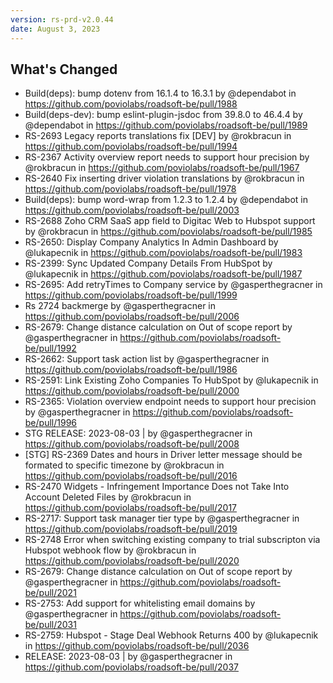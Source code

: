 ```yaml
---
version: rs-prd-v2.0.44
date: August 3, 2023
---
```


## What's Changed
* Build(deps): bump dotenv from 16.1.4 to 16.3.1 by @dependabot in https://github.com/poviolabs/roadsoft-be/pull/1988
* Build(deps-dev): bump eslint-plugin-jsdoc from 39.8.0 to 46.4.4 by @dependabot in https://github.com/poviolabs/roadsoft-be/pull/1989
* RS-2693 Legacy reports translations fix [DEV] by @rokbracun in https://github.com/poviolabs/roadsoft-be/pull/1994
* RS-2367 Activity overview report needs to support hour precision by @rokbracun in https://github.com/poviolabs/roadsoft-be/pull/1967
* RS-2640 Fix inserting driver violation translations by @rokbracun in https://github.com/poviolabs/roadsoft-be/pull/1978
* Build(deps): bump word-wrap from 1.2.3 to 1.2.4 by @dependabot in https://github.com/poviolabs/roadsoft-be/pull/2003
* RS-2688 Zoho CRM SaaS app field to Digitac Web to Hubspot support by @rokbracun in https://github.com/poviolabs/roadsoft-be/pull/1985
* RS-2650: Display Company Analytics In Admin Dashboard by @lukapecnik in https://github.com/poviolabs/roadsoft-be/pull/1983
* RS-2399: Sync Updated Company Details From HubSpot by @lukapecnik in https://github.com/poviolabs/roadsoft-be/pull/1987
* RS-2695: Add retryTimes to Company service by @gasperthegracner in https://github.com/poviolabs/roadsoft-be/pull/1999
* Rs 2724 backmerge by @gasperthegracner in https://github.com/poviolabs/roadsoft-be/pull/2006
* RS-2679: Change distance calculation on Out of scope report by @gasperthegracner in https://github.com/poviolabs/roadsoft-be/pull/1992
* RS-2662: Support task action list by @gasperthegracner in https://github.com/poviolabs/roadsoft-be/pull/1986
* RS-2591: Link Existing Zoho Companies To HubSpot by @lukapecnik in https://github.com/poviolabs/roadsoft-be/pull/2000
* RS-2365: Violation overview endpoint needs to support hour precision by @gasperthegracner in https://github.com/poviolabs/roadsoft-be/pull/1996
* STG RELEASE: 2023-08-03 | by @gasperthegracner in https://github.com/poviolabs/roadsoft-be/pull/2008
* [STG] RS-2369 Dates and hours in Driver letter message should be formated to specific timezone by @rokbracun in https://github.com/poviolabs/roadsoft-be/pull/2016
* RS-2470 Widgets - Infringement Importance Does not Take Into Account Deleted Files by @rokbracun in https://github.com/poviolabs/roadsoft-be/pull/2017
* RS-2717: Support task manager tier type by @gasperthegracner in https://github.com/poviolabs/roadsoft-be/pull/2019
* RS-2748 Error when switching existing company to trial subscripton via Hubspot webhook flow by @rokbracun in https://github.com/poviolabs/roadsoft-be/pull/2020
* RS-2679: Change distance calculation on Out of scope report by @gasperthegracner in https://github.com/poviolabs/roadsoft-be/pull/2021
* RS-2753: Add support for whitelisting email domains by @gasperthegracner in https://github.com/poviolabs/roadsoft-be/pull/2031
* RS-2759: Hubspot - Stage Deal Webhook Returns 400 by @lukapecnik in https://github.com/poviolabs/roadsoft-be/pull/2036
* RELEASE: 2023-08-03 | by @gasperthegracner in https://github.com/poviolabs/roadsoft-be/pull/2037